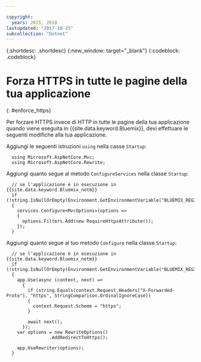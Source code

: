 ```yaml
---

copyright:
  years: 2015, 2018
lastupdated: "2017-10-25"
subcollection: "Dotnet"
---
```


{:shortdesc: .shortdesc}
{:new_window: target="_blank"}
{:codeblock: .codeblock}

# Forza HTTPS in tutte le pagine della tua applicazione
{: #enforce_https}

Per forzare HTTPS invece di HTTP in tutte le pagine della tua applicazione quando viene eseguita in {{site.data.keyword.Bluemix}}, devi effettuare le seguenti modifiche alla tua applicazione.

Aggiungi le seguenti istruzioni `using` nella casse `Startup`:

```
  using Microsoft.AspNetCore.Mvc;
  using Microsoft.AspNetCore.Rewrite;
```

Aggiungi quanto segue al metodo `ConfigureServices` nella classe `Startup`:

```
  // se l'applicazione è in esecuzione in {{site.data.keyword.Bluemix_notm}}
  if (!string.IsNullOrEmpty(Environment.GetEnvironmentVariable("BLUEMIX_REGION")))
  {
    services.Configure<MvcOptions>(options =>
    {
      options.Filters.Add(new RequireHttpsAttribute());
    });
  }
```

Aggiungi quanto segue al tuo metodo `Configure` nella classe `Startup`:

```
  // se l'applicazione è in esecuzione in {{site.data.keyword.Bluemix_notm}}
  if (!string.IsNullOrEmpty(Environment.GetEnvironmentVariable("BLUEMIX_REGION")))
  {
    app.Use(async (context, next) =>
      {
        if (string.Equals(context.Request.Headers["X-Forwarded-Proto"], "https", StringComparison.OrdinalIgnoreCase))
        {
          context.Request.Scheme = "https";
        }

        await next();
      });
    var options = new RewriteOptions()
                .AddRedirectToHttps();

    app.UseRewriter(options);
  }
```
